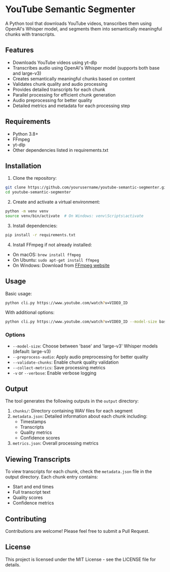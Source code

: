 # YouTube Semantic Segmenter

A Python tool that downloads YouTube videos, transcribes them using OpenAI's Whisper model, and segments them into semantically meaningful chunks with transcripts.

## Features

-  Downloads YouTube videos using yt-dlp
-  Transcribes audio using OpenAI's Whisper model (supports both base and large-v3)
-  Creates semantically meaningful chunks based on content
-  Validates chunk quality and audio processing
-  Provides detailed transcripts for each chunk
-  Parallel processing for efficient chunk generation
-  Audio preprocessing for better quality
-  Detailed metrics and metadata for each processing step

## Requirements

-  Python 3.8+
-  FFmpeg
-  yt-dlp
-  Other dependencies listed in requirements.txt

## Installation

1. Clone the repository:

```bash
git clone https://github.com/yourusername/youtube-semantic-segmenter.git
cd youtube-semantic-segmenter
```

2. Create and activate a virtual environment:

```bash
python -m venv venv
source venv/bin/activate  # On Windows: venv\Scripts\activate
```

3. Install dependencies:

```bash
pip install -r requirements.txt
```

4. Install FFmpeg if not already installed:

-  On macOS: `brew install ffmpeg`
-  On Ubuntu: `sudo apt-get install ffmpeg`
-  On Windows: Download from [FFmpeg website](https://ffmpeg.org/download.html)

## Usage

Basic usage:

```bash
python cli.py https://www.youtube.com/watch?v=VIDEO_ID
```

With additional options:

```bash
python cli.py https://www.youtube.com/watch?v=VIDEO_ID --model-size base --preprocess-audio --validate-chunks --collect-metrics -v
```

### Options

-  `--model-size`: Choose between 'base' and 'large-v3' Whisper models (default: large-v3)
-  `--preprocess-audio`: Apply audio preprocessing for better quality
-  `--validate-chunks`: Enable chunk quality validation
-  `--collect-metrics`: Save processing metrics
-  `-v` or `--verbose`: Enable verbose logging

## Output

The tool generates the following outputs in the `output` directory:

1. `chunks/`: Directory containing WAV files for each segment
2. `metadata.json`: Detailed information about each chunk including:
   -  Timestamps
   -  Transcripts
   -  Quality metrics
   -  Confidence scores
3. `metrics.json`: Overall processing metrics

## Viewing Transcripts

To view transcripts for each chunk, check the `metadata.json` file in the output directory. Each chunk entry contains:

-  Start and end times
-  Full transcript text
-  Quality scores
-  Confidence metrics

## Contributing

Contributions are welcome! Please feel free to submit a Pull Request.

## License

This project is licensed under the MIT License - see the LICENSE file for details.
